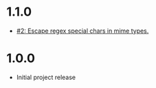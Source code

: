 # 1.1.0
* [#2: Escape regex special chars in mime types.](https://github.com/haensl/emed-json/issues/2)

# 1.0.0
* Initial project release
